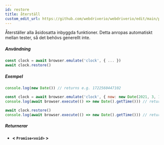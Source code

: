 ```yaml
---
id: restore
title: återställ
custom_edit_url: https://github.com/webdriverio/webdriverio/edit/main/packages/webdriverio/src/commands/clock/restore.ts
---
```


Återställer alla åsidosatta inbyggda funktioner. Detta anropas automatiskt mellan tester, så det behövs 
generellt inte.

##### Användning

```js
const clock = await browser.emulate('clock', { ... })
await clock.restore()
```

##### Exempel

```js title="restore.js"
console.log(new Date()) // returns e.g. 1722560447102

const clock = await browser.emulate('clock', { now: new Date(2021, 3, 14) })
console.log(await browser.execute(() => new Date().getTime())) // returns 1618383600000

await clock.restore()
console.log(await browser.execute(() => new Date().getTime())) // returns 1722560447102
```

##### Returnerar

- **&lt; `Promise<void>` &gt;**